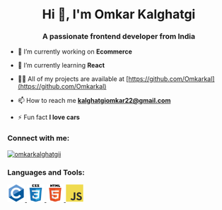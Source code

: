 <h1 align="center">Hi 👋, I'm Omkar Kalghatgi</h1>
<h3 align="center">A passionate frontend developer from India</h3>

- 🔭 I’m currently working on **Ecommerce**

- 🌱 I’m currently learning **React**

- 👨‍💻 All of my projects are available at [https://github.com/Omkarkal](https://github.com/Omkarkal)

- 📫 How to reach me **kalghatgiomkar22@gmail.com**

- ⚡ Fun fact **I love cars**

<h3 align="left">Connect with me:</h3>
<p align="left">
<a href="https://instagram.com/omkarkalghatgii" target="blank"><img align="center" src="https://raw.githubusercontent.com/rahuldkjain/github-profile-readme-generator/master/src/images/icons/Social/instagram.svg" alt="omkarkalghatgii" height="30" width="40" /></a>
</p>

<h3 align="left">Languages and Tools:</h3>
<p align="left"> <a href="https://www.cprogramming.com/" target="_blank" rel="noreferrer"> <img src="https://raw.githubusercontent.com/devicons/devicon/master/icons/c/c-original.svg" alt="c" width="40" height="40"/> </a> <a href="https://www.w3schools.com/css/" target="_blank" rel="noreferrer"> <img src="https://raw.githubusercontent.com/devicons/devicon/master/icons/css3/css3-original-wordmark.svg" alt="css3" width="40" height="40"/> </a> <a href="https://www.w3.org/html/" target="_blank" rel="noreferrer"> <img src="https://raw.githubusercontent.com/devicons/devicon/master/icons/html5/html5-original-wordmark.svg" alt="html5" width="40" height="40"/> </a> <a href="https://developer.mozilla.org/en-US/docs/Web/JavaScript" target="_blank" rel="noreferrer"> <img src="https://raw.githubusercontent.com/devicons/devicon/master/icons/javascript/javascript-original.svg" alt="javascript" width="40" height="40"/> </a> </p>

